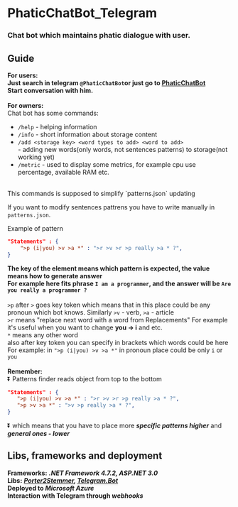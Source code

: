 # PhaticChatBot_Telegram
### Chat bot which maintains phatic dialogue with user.

## Guide
**For users:**<br>
**Just search in telegram `@PhaticChatBot`or just go to [PhaticChatBot](https://t.me/PhaticChatBot)**<br>
**Start conversation with him.**<br><br>
**For owners:** <br>
Chat bot has some commands:
+ `/help` - helping information
+ `/info` - short information about storage content
+ `/add <storage key> <word types to add> <word to add>`<br> - adding new words(only words, not sentences patterns) to storage(not working yet)
+ `/metric` - used to display some metrics, for example cpu use percentage, available RAM etc.
<br>
This commands is supposed to simplify `patterns.json` updating<br>

If you want to modify sentences pattrens you have to write manually in `patterns.json`.

Example of pattern 
```json
"Statements" : {
    ">p (i|you) >v >a *" : ">r >v >r >p really >a * ?",
}
```
**The key of the element means which pattern is expected, the value means how to generate answer**<br>
**For example here fits phrase `I am a programmer`, and the answer will be `Are you really a programmer ?`**
<br>
<br>
`>p` after `>` goes key token which means that in this place could be any pronoun which bot knows.
Similarly `>v` - verb, `>a` - article <br> 
`>r` means "replace next word with a word from Replacements" For example it's useful when you want to change **you -> i** and etc. <br>
`*` means any other word <br>
also after key token you can specify in brackets which words could be here <br>
For example: in `">p (i|you) >v >a *"` in pronoun place could be only `i` or `you`<br><br>
**Remember:**<br>
 :arrow_double_down:
Patterns finder reads object from top to the bottom <br> 
```json
"Statements" : {
   ">p (i|you) >v >a *" : ">r >v >r >p really >a * ?",
   ">p >v >a *" : ">v >p really >a * ?",
}
```
:arrow_double_down:
which means that you have to place more _**specific patterns higher**_ and _**general ones - lower**_ <br>
## Libs, frameworks and deployment<br>
**Frameworks:** _**.NET Framework 4.7.2, ASP.NET 3.0**_ <br>
**Libs:**  _**[Porter2Stemmer](https://github.com/nemec/porter2-stemmer),  [Telegram.Bot](https://github.com/TelegramBots/Telegram.Bot)**_<br>
**Deployed to _Microsoft Azure_**<br>
**Interaction with Telegram through _webhooks_**
